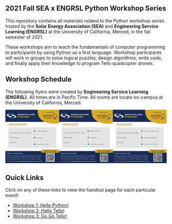 ## 2021 Fall SEA x ENGRSL Python Workshop Series

This repository contains all materials related to the Python workshop series hosted by the **Solar Energy Association (SEA)** and **Engineering Service Learning (ENGRSL)** at the University of California, Merced, in the fall semester of 2021.

These workshops aim to teach the fundamentals of computer programming to participants by using Python as a first language. Workshop participants will work in groups to solve logical puzzles, design algorithms, write code, and finally apply their knowledge to program Tello quadcopter drones.

## Workshop Schedule

The following flyers were created by **Engineering Service Learning (ENGRSL).** All times are in Pacific Time. All rooms are locate on-campus at the University of California, Merced.

![](./img/flyers.png)

## Quick Links

Click on any of these links to view the handout page for each particular event!
- [Workshop 1: Hello Python!](./Workshop_1/README.md)
- [Workshop 2: Hello Tello!](./Workshop_2/README.md)
- [Workshop 3: Go Go Tello!](./Workshop_3/README.md)
